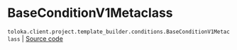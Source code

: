 # BaseConditionV1Metaclass
`toloka.client.project.template_builder.conditions.BaseConditionV1Metaclass` | [Source code](https://github.com/Toloka/toloka-kit/blob/v1.2.1/src/client/project/template_builder/conditions.py#L25)

